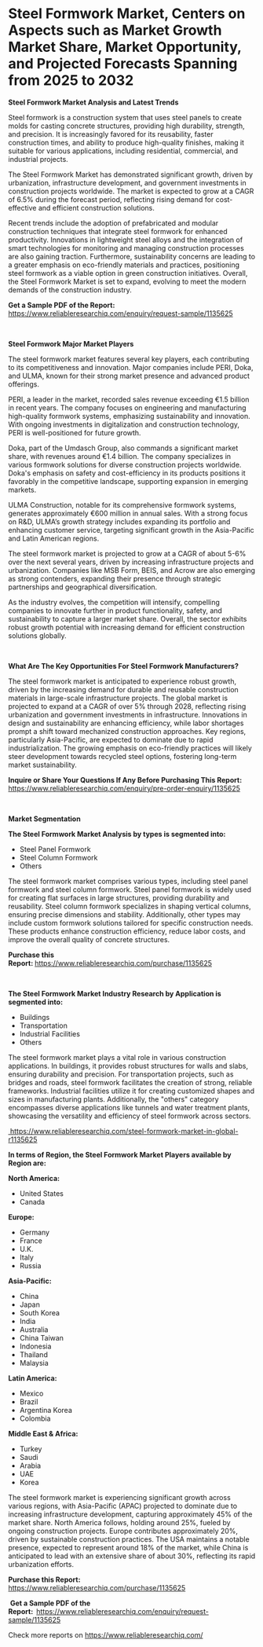 <p><h1>Steel Formwork Market, Centers on Aspects such as Market Growth Market Share, Market Opportunity, and Projected Forecasts Spanning from 2025 to 2032</h1></p><p><strong>Steel Formwork Market Analysis and Latest Trends</strong></p>
<p><p>Steel formwork is a construction system that uses steel panels to create molds for casting concrete structures, providing high durability, strength, and precision. It is increasingly favored for its reusability, faster construction times, and ability to produce high-quality finishes, making it suitable for various applications, including residential, commercial, and industrial projects.</p><p>The Steel Formwork Market has demonstrated significant growth, driven by urbanization, infrastructure development, and government investments in construction projects worldwide. The market is expected to grow at a CAGR of 6.5% during the forecast period, reflecting rising demand for cost-effective and efficient construction solutions. </p><p>Recent trends include the adoption of prefabricated and modular construction techniques that integrate steel formwork for enhanced productivity. Innovations in lightweight steel alloys and the integration of smart technologies for monitoring and managing construction processes are also gaining traction. Furthermore, sustainability concerns are leading to a greater emphasis on eco-friendly materials and practices, positioning steel formwork as a viable option in green construction initiatives. Overall, the Steel Formwork Market is set to expand, evolving to meet the modern demands of the construction industry.</p></p>
<p><strong>Get a Sample PDF of the Report:&nbsp;</strong> <a href="https://www.reliableresearchiq.com/enquiry/request-sample/1135625?utm_campaign=3136&utm_medium=2&utm_source=Github&utm_content=ia&utm_term=09042025&utm_id=steel-formwork">https://www.reliableresearchiq.com/enquiry/request-sample/1135625</a></p>
<p>&nbsp;</p>
<p><strong>Steel Formwork Major Market Players</strong></p>
<p><p>The steel formwork market features several key players, each contributing to its competitiveness and innovation. Major companies include PERI, Doka, and ULMA, known for their strong market presence and advanced product offerings. </p><p>PERI, a leader in the market, recorded sales revenue exceeding €1.5 billion in recent years. The company focuses on engineering and manufacturing high-quality formwork systems, emphasizing sustainability and innovation. With ongoing investments in digitalization and construction technology, PERI is well-positioned for future growth.</p><p>Doka, part of the Umdasch Group, also commands a significant market share, with revenues around €1.4 billion. The company specializes in various formwork solutions for diverse construction projects worldwide. Doka's emphasis on safety and cost-efficiency in its products positions it favorably in the competitive landscape, supporting expansion in emerging markets.</p><p>ULMA Construction, notable for its comprehensive formwork systems, generates approximately €600 million in annual sales. With a strong focus on R&D, ULMA’s growth strategy includes expanding its portfolio and enhancing customer service, targeting significant growth in the Asia-Pacific and Latin American regions.</p><p>The steel formwork market is projected to grow at a CAGR of about 5-6% over the next several years, driven by increasing infrastructure projects and urbanization. Companies like MSB Form, BEIS, and Acrow are also emerging as strong contenders, expanding their presence through strategic partnerships and geographical diversification. </p><p>As the industry evolves, the competition will intensify, compelling companies to innovate further in product functionality, safety, and sustainability to capture a larger market share. Overall, the sector exhibits robust growth potential with increasing demand for efficient construction solutions globally.</p></p>
<p>&nbsp;</p>
<p><strong>What Are The Key Opportunities For Steel Formwork Manufacturers?</strong></p>
<p><p>The steel formwork market is anticipated to experience robust growth, driven by the increasing demand for durable and reusable construction materials in large-scale infrastructure projects. The global market is projected to expand at a CAGR of over 5% through 2028, reflecting rising urbanization and government investments in infrastructure. Innovations in design and sustainability are enhancing efficiency, while labor shortages prompt a shift toward mechanized construction approaches. Key regions, particularly Asia-Pacific, are expected to dominate due to rapid industrialization. The growing emphasis on eco-friendly practices will likely steer development towards recycled steel options, fostering long-term market sustainability.</p></p>
<p><strong>Inquire or Share Your Questions If Any Before Purchasing This Report:</strong> <a href="https://www.reliableresearchiq.com/enquiry/pre-order-enquiry/1135625?utm_campaign=3136&utm_medium=2&utm_source=Github&utm_content=ia&utm_term=09042025&utm_id=steel-formwork">https://www.reliableresearchiq.com/enquiry/pre-order-enquiry/1135625</a></p>
<p>&nbsp;</p>
<p><strong>Market Segmentation</strong></p>
<p><strong>The Steel Formwork Market Analysis by types is segmented into:</strong></p>
<p><ul><li>Steel Panel Formwork</li><li>Steel Column Formwork</li><li>Others</li></ul></p>
<p><p>The steel formwork market comprises various types, including steel panel formwork and steel column formwork. Steel panel formwork is widely used for creating flat surfaces in large structures, providing durability and reusability. Steel column formwork specializes in shaping vertical columns, ensuring precise dimensions and stability. Additionally, other types may include custom formwork solutions tailored for specific construction needs. These products enhance construction efficiency, reduce labor costs, and improve the overall quality of concrete structures.</p></p>
<p><strong>Purchase this Report:&nbsp;</strong><a href="https://www.reliableresearchiq.com/purchase/1135625?utm_campaign=3136&utm_medium=2&utm_source=Github&utm_content=ia&utm_term=09042025&utm_id=steel-formwork">https://www.reliableresearchiq.com/purchase/1135625</a></p>
<p>&nbsp;</p>
<p><strong>The Steel Formwork Market Industry Research by Application is segmented into:</strong></p>
<p><ul><li>Buildings</li><li>Transportation</li><li>Industrial Facilities</li><li>Others</li></ul></p>
<p><p>The steel formwork market plays a vital role in various construction applications. In buildings, it provides robust structures for walls and slabs, ensuring durability and precision. For transportation projects, such as bridges and roads, steel formwork facilitates the creation of strong, reliable frameworks. Industrial facilities utilize it for creating customized shapes and sizes in manufacturing plants. Additionally, the "others" category encompasses diverse applications like tunnels and water treatment plants, showcasing the versatility and efficiency of steel formwork across sectors.</p></p>
<p><a href="https://www.reliableresearchiq.com/steel-formwork-market-in-global-r1135625?utm_campaign=3136&utm_medium=2&utm_source=Github&utm_content=ia&utm_term=09042025&utm_id=steel-formwork">&nbsp;https://www.reliableresearchiq.com/steel-formwork-market-in-global-r1135625</a></p>
<p><strong>In terms of Region, the Steel Formwork Market Players available by Region are:</strong></p>
<p>
    <p> <strong> North America: </strong>
        <ul>
            <li>United States</li>
            <li>Canada</li>
        </ul>
        </p> 
    <p> <strong> Europe: </strong>
        <ul>
            <li>Germany</li>
            <li>France</li>
            <li>U.K.</li>
            <li>Italy</li>
            <li>Russia</li>
        </ul>
        </p> 
    <p> <strong> Asia-Pacific: </strong>
        <ul>
            <li>China</li>
            <li>Japan</li>
            <li>South Korea</li>
            <li>India</li>
            <li>Australia</li>
            <li>China Taiwan</li>
            <li>Indonesia</li>
            <li>Thailand</li>
            <li>Malaysia</li>
        </ul>
        </p> 
    <p> <strong> Latin America: </strong>
        <ul>
            <li>Mexico</li>
            <li>Brazil</li>
            <li>Argentina Korea</li>
            <li>Colombia</li>
        </ul>
        </p> 
    <p> <strong> Middle East & Africa: </strong>
        <ul>
            <li>Turkey</li>
            <li>Saudi</li>
            <li>Arabia</li>
            <li>UAE</li>
            <li>Korea</li>
        </ul>
    </p>
    </p>
<p><p>The steel formwork market is experiencing significant growth across various regions, with Asia-Pacific (APAC) projected to dominate due to increasing infrastructure development, capturing approximately 45% of the market share. North America follows, holding around 25%, fueled by ongoing construction projects. Europe contributes approximately 20%, driven by sustainable construction practices. The USA maintains a notable presence, expected to represent around 18% of the market, while China is anticipated to lead with an extensive share of about 30%, reflecting its rapid urbanization efforts.</p></p>
<p><strong>Purchase this Report: </strong><a href="https://www.reliableresearchiq.com/purchase/1135625?utm_campaign=3136&utm_medium=2&utm_source=Github&utm_content=ia&utm_term=09042025&utm_id=steel-formwork">https://www.reliableresearchiq.com/purchase/1135625</a></p>
<p>&nbsp;<strong>Get a Sample PDF of the Report:&nbsp;&nbsp;</strong><a href="https://www.reliableresearchiq.com/enquiry/request-sample/1135625?utm_campaign=3136&utm_medium=2&utm_source=Github&utm_content=ia&utm_term=09042025&utm_id=steel-formwork">https://www.reliableresearchiq.com/enquiry/request-sample/1135625</a></p>
<p><strong></strong></p>
<p>Check more reports on <a href="https://www.reliableresearchiq.com/?utm_campaign=3136&utm_medium=2&utm_source=Github&utm_content=ia&utm_term=09042025&utm_id=steel-formwork">https://www.reliableresearchiq.com/</a></p>